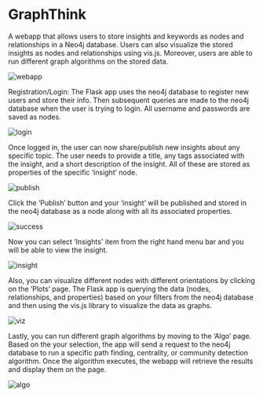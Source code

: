 # GraphThink

A webapp that allows users to store insights and keywords as nodes and relationships in a Neo4j database. Users can also visualize the stored insights 
as nodes and relationships using vis.js. Moreover, users are able to run different graph algorithms on the stored data.

![webapp](https://github.com/ahoq/grapThink/blob/master/img/webapp.png?raw=true)

Registration/Login: The Flask app uses the neo4j database to register new users and store their info. Then subsequent queries are made to the neo4j database when the user is trying to login. All username and passwords are saved as nodes.

![login](https://github.com/ahoq/grapThink/blob/master/img/login.png?raw=true)

Once logged in, the user can now share/publish new insights about any specific topic. The user needs to provide a title, any tags associated with the insight, and a short description of the insight. All of these are stored as properties of the specific ‘insight’ node.

![publish](https://github.com/ahoq/grapThink/blob/master/img/publish.png?raw=true)

Click the ‘Publish’ button and your ‘insight’ will be published and stored in the neo4j database as a node along with all its associated properties. 

![success](https://github.com/ahoq/grapThink/blob/master/img/success.png?raw=true)

Now you can select ‘Insights' item from the right hand menu bar and you will be able to view the insight.

![insight](https://github.com/ahoq/grapThink/blob/master/img/insight.png?raw=true)

Also, you can visualize different nodes with different orientations by clicking on the ‘Plots’ page. The Flask app is querying the data (nodes, relationships, and properties) based on your filters from the neo4j database and then using the vis.js library to visualize the data as graphs.

![viz](https://github.com/ahoq/grapThink/blob/master/img/viz.png?raw=true)

Lastly, you can run different graph algorithms by moving to the ‘Algo’ page. Based on the your selection, the app will send a request to the neo4j database to run a specific path finding, centrality, or community detection algorithm. Once the algorithm executes, the webapp will retrieve the results and display them on the page.

![algo](https://github.com/ahoq/grapThink/blob/master/img/algo.png?raw=true)



